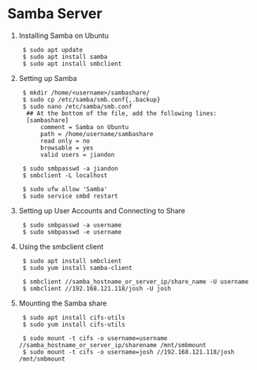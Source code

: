 Samba Server
============

1. Installing Samba on Ubuntu

        $ sudo apt update
        $ sudo apt install samba
        $ sudo apt install smbclient

2. Setting up Samba

        $ mkdir /home/<username>/sambashare/
        $ sudo cp /etc/samba/smb.conf{,.backup}
        $ sudo nano /etc/samba/smb.conf
         ## At the bottom of the file, add the following lines:
         [sambashare]
             comment = Samba on Ubuntu
             path = /home/username/sambashare
             read only = no
             browsable = yes
             valid users = jiandon
        
        $ sudo smbpasswd -a jiandon
        $ smbclient -L localhost
        
        $ sudo ufw allow 'Samba'
        $ sudo service smbd restart

3. Setting up User Accounts and Connecting to Share

        $ sudo smbpasswd -a username
        $ sudo smbpasswd -e username

4. Using the smbclient client

        $ sudo apt install smbclient
        $ sudo yum install samba-client
        
        $ smbclient //samba_hostname_or_server_ip/share_name -U username
        $ smbclient //192.168.121.118/josh -U josh
        
        
4. Mounting the Samba share

        $ sudo apt install cifs-utils
        $ sudo yum install cifs-utils
        
        $ sudo mount -t cifs -o username=username //samba_hostname_or_server_ip/sharename /mnt/smbmount
        $ sudo mount -t cifs -o username=josh //192.168.121.118/josh /mnt/smbmount
        

